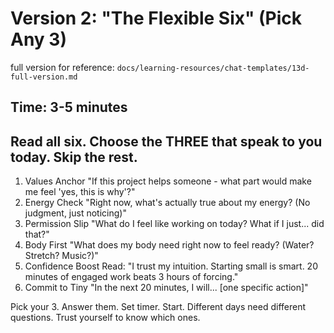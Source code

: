 
# Version 2: "The Flexible Six" (Pick Any 3)
full version for reference: `docs/learning-resources/chat-templates/13d-full-version.md`
## Time: 3-5 minutes
## Read all six. Choose the THREE that speak to you today. Skip the rest.

1. Values Anchor
"If this project helps someone - what part would make me feel 'yes, this is why'?"
2. Energy Check
"Right now, what's actually true about my energy? (No judgment, just noticing)"
3. Permission Slip
"What do I feel like working on today? What if I just... did that?"
4. Body First
"What does my body need right now to feel ready? (Water? Stretch? Music?)"
5. Confidence Boost
Read: "I trust my intuition. Starting small is smart. 20 minutes of engaged work beats 3 hours of forcing."
6. Commit to Tiny
"In the next 20 minutes, I will... [one specific action]"

Pick your 3. Answer them. Set timer. Start.
Different days need different questions. Trust yourself to know which ones.
